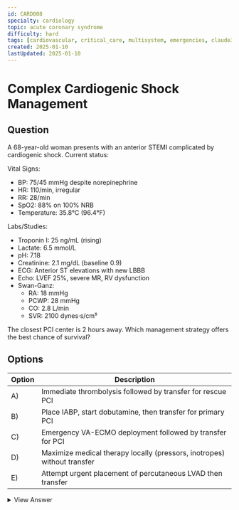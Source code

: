 ```yaml
---
id: CARD008
specialty: cardiology
topic: acute coronary syndrome
difficulty: hard
tags: [cardiovascular, critical_care, multisystem, emergencies, claude35Sonnet]
created: 2025-01-10
lastUpdated: 2025-01-10
---
```


# Complex Cardiogenic Shock Management

## Question
A 68-year-old woman presents with an anterior STEMI complicated by cardiogenic shock. Current status:

Vital Signs:
- BP: 75/45 mmHg despite norepinephrine
- HR: 110/min, irregular
- RR: 28/min
- SpO2: 88% on 100% NRB
- Temperature: 35.8°C (96.4°F)

Labs/Studies:
- Troponin I: 25 ng/mL (rising)
- Lactate: 6.5 mmol/L
- pH: 7.18
- Creatinine: 2.1 mg/dL (baseline 0.9)
- ECG: Anterior ST elevations with new LBBB
- Echo: LVEF 25%, severe MR, RV dysfunction
- Swan-Ganz:
  * RA: 18 mmHg
  * PCWP: 28 mmHg
  * CO: 2.8 L/min
  * SVR: 2100 dynes·s/cm⁵

The closest PCI center is 2 hours away. Which management strategy offers the best chance of survival?

## Options
| Option | Description |
|--------|-------------|
| A)     | Immediate thrombolysis followed by transfer for rescue PCI |
| B)     | Place IABP, start dobutamine, then transfer for primary PCI |
| C)     | Emergency VA-ECMO deployment followed by transfer for PCI |
| D)     | Maximize medical therapy locally (pressors, inotropes) without transfer |
| E)     | Attempt urgent placement of percutaneous LVAD then transfer |

<details>
<summary>View Answer</summary>

## Correct Answer
C

## Explanation
This case represents severe cardiogenic shock (CS) with multiple high-risk features:

1. Severity Indicators:
   - Multi-organ dysfunction (cardiac, renal, respiratory)
   - Refractory to initial pressors
   - Biventricular failure
   - Mechanical complication (severe MR)

2. Why VA-ECMO is optimal:
   - Provides immediate cardiopulmonary support
   - Allows end-organ perfusion
   - Bridges to definitive therapy
   - Higher survival in profound shock compared to other options

3. Why other options are suboptimal:
   - A) Thrombolysis: High bleeding risk, may not resolve shock
   - B) IABP: Insufficient support for severe biventricular failure
   - D) Medical therapy alone: Extremely high mortality
   - E) LVAD: Doesn't address RV failure or oxygenation

4. Key Management Principles:
   - Early mechanical circulatory support
   - Rapid transfer to PCI-capable center
   - Team-based approach
   - Prevention of further end-organ damage

5. Supporting Evidence:
   - EMERGENCE trial: Early ECMO in severe CS
   - IABP-SHOCK II: Limited IABP benefit
   - EURO-SHOCK registry: Improved survival with early ECMO

## References
- JACC 2023: "Early ECMO in Cardiogenic Shock"
- Circulation 2022: "Contemporary Management of Cardiogenic Shock"
- NEJM 2021: "Mechanical Circulatory Support in Acute MI"
</details>
